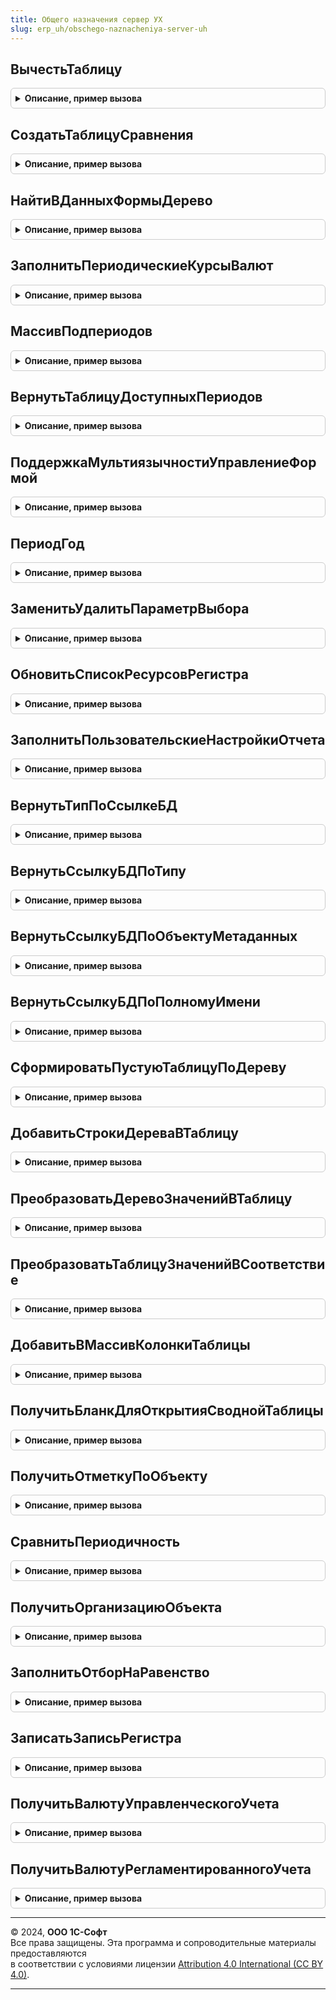 ```yaml
---
title: Общего назначения сервер УХ
slug: erp_uh/obschego-naznacheniya-server-uh
---
```



## ВычестьТаблицу
<details style="margin: 1em 0; padding: 0.5em; border: 1px solid #ccc; border-radius: 6px;">

<summary style="font-weight: bold; cursor: pointer;">Описание, пример вызова</summary>

```bsl

////////////////////////////////////////////////////////////////////////////////
// Работа с массивами и таблицами значений

// Функция возвращает результат вычитания элементов множества таблицы
// ТаблицаВычитаемая из ТаблицаОсновная.
//
Функция ВычестьТаблицу(знач ТаблицаОсновная, Экспорт
```

Пример вызова
```bsl
Результат = ОбщегоНазначенияСерверУХ.ВычестьТаблицу(знач ТаблицаОсновная, );
```
</details>

## СоздатьТаблицуСравнения
<details style="margin: 1em 0; padding: 0.5em; border: 1px solid #ccc; border-radius: 6px;">

<summary style="font-weight: bold; cursor: pointer;">Описание, пример вызова</summary>

```bsl

// Функция возвращает таблицу созданную на основе ТаблицаИнициализации.
// Если ТаблицаИнициализации не указана, то создается пустая таблица.
//
Функция СоздатьТаблицуСравнения(ТаблицаИнициализации = Неопределено, Экспорт
```

Пример вызова
```bsl
Результат = ОбщегоНазначенияСерверУХ.СоздатьТаблицуСравнения(ТаблицаИнициализации, );
```
</details>

## НайтиВДанныхФормыДерево
<details style="margin: 1em 0; padding: 0.5em; border: 1px solid #ccc; border-radius: 6px;">

<summary style="font-weight: bold; cursor: pointer;">Описание, пример вызова</summary>

```bsl

// Найти в представлении дерева строку по структуре отбора.
//
Функция НайтиВДанныхФормыДерево(СтруктураОтбора, ДанныеФормыДерево) Экспорт
```

Пример вызова
```bsl
Результат = ОбщегоНазначенияСерверУХ.НайтиВДанныхФормыДерево(СтруктураОтбора, ДанныеФормыДерево) 
```
</details>

## ЗаполнитьПериодическиеКурсыВалют
<details style="margin: 1em 0; padding: 0.5em; border: 1px solid #ccc; border-radius: 6px;">

<summary style="font-weight: bold; cursor: pointer;">Описание, пример вызова</summary>

```bsl

////////////////////////////////////////////////////////////////////////////////
// РАСЧЕТ ПЕРИОДИЧЕСКИХ КУРСОВ.
//

// Процедура выполняет заполнение периодических курсов
//
Функция ЗаполнитьПериодическиеКурсыВалют(Период, Сценарий = Неопределено, ПериодОкончание = Неопределено) Экспорт
```

Пример вызова
```bsl
Результат = ОбщегоНазначенияСерверУХ.ЗаполнитьПериодическиеКурсыВалют(Период, Сценарий, ПериодОкончание);
```
</details>

## МассивПодпериодов
<details style="margin: 1em 0; padding: 0.5em; border: 1px solid #ccc; border-radius: 6px;">

<summary style="font-weight: bold; cursor: pointer;">Описание, пример вызова</summary>

```bsl

////////////////////////////////////////////////////////////////////////////////
// ПРОЦЕДУРЫ РАБОТЫ С ПЕРИОДАМИ.
//

Функция МассивПодпериодов(ОсновнойПериод, Периодичность, Упорядочить=Ложь) Экспорт
```

Пример вызова
```bsl
Результат = ОбщегоНазначенияСерверУХ.МассивПодпериодов(ОсновнойПериод, Периодичность, Упорядочить);
```
</details>

## ВернутьТаблицуДоступныхПериодов
<details style="margin: 1em 0; padding: 0.5em; border: 1px solid #ccc; border-radius: 6px;">

<summary style="font-weight: bold; cursor: pointer;">Описание, пример вызова</summary>

```bsl

Функция ВернутьТаблицуДоступныхПериодов() Экспорт
```

Пример вызова
```bsl
Результат = ОбщегоНазначенияСерверУХ.ВернутьТаблицуДоступныхПериодов() 
```
</details>

## ПоддержкаМультиязычностиУправлениеФормой
<details style="margin: 1em 0; padding: 0.5em; border: 1px solid #ccc; border-radius: 6px;">

<summary style="font-weight: bold; cursor: pointer;">Описание, пример вызова</summary>

```bsl

////////////////////////////////////////////////////////////////////////////////
// ОБРАБОТКА МУЛЬТИЯЗЫЧНОСТИ
//
// Процедура обеспечивает управление видимостью и наименованием полей формы, отражающих иноязычные данные.
//
// Параметры:
//  Элементы - 	ЭлементыФормы - Коллекция элементов формы, содержащая реквизиты поддержки многоязычности.
Процедура ПоддержкаМультиязычностиУправлениеФормой(Элементы) Экспорт
```

Пример вызова
```bsl
ОбщегоНазначенияСерверУХ.ПоддержкаМультиязычностиУправлениеФормой(Элементы) 
```
</details>

## ПериодГод
<details style="margin: 1em 0; padding: 0.5em; border: 1px solid #ccc; border-radius: 6px;">

<summary style="font-weight: bold; cursor: pointer;">Описание, пример вызова</summary>

```bsl

Функция ПериодГод(Период) Экспорт
```

Пример вызова
```bsl
Результат = ОбщегоНазначенияСерверУХ.ПериодГод(Период) 
```
</details>

## ЗаменитьУдалитьПараметрВыбора
<details style="margin: 1em 0; padding: 0.5em; border: 1px solid #ccc; border-radius: 6px;">

<summary style="font-weight: bold; cursor: pointer;">Описание, пример вызова</summary>

```bsl

////////////////////////////////////////////////////////////////////////////////
// ПРОЦЕДУРЫ РАБОТЫ С ФОРМАМИ.
//

Процедура ЗаменитьУдалитьПараметрВыбора(Элемент, Имя, НовыйПараметрВыбора = Неопределено) Экспорт
```

Пример вызова
```bsl
ОбщегоНазначенияСерверУХ.ЗаменитьУдалитьПараметрВыбора(Элемент, Имя, НовыйПараметрВыбора);
```
</details>

## ОбновитьСписокРесурсовРегистра
<details style="margin: 1em 0; padding: 0.5em; border: 1px solid #ccc; border-radius: 6px;">

<summary style="font-weight: bold; cursor: pointer;">Описание, пример вызова</summary>

```bsl

Процедура ОбновитьСписокРесурсовРегистра(РегистрБухгалтерии,РеквизитРесурс,ЭлементРесурс) Экспорт
```

Пример вызова
```bsl
ОбщегоНазначенияСерверУХ.ОбновитьСписокРесурсовРегистра(РегистрБухгалтерии, РеквизитРесурс, ЭлементРесурс) 
```
</details>

## ЗаполнитьПользовательскиеНастройкиОтчета
<details style="margin: 1em 0; padding: 0.5em; border: 1px solid #ccc; border-radius: 6px;">

<summary style="font-weight: bold; cursor: pointer;">Описание, пример вызова</summary>

```bsl

////////////////////////////////////////////////////////////////////////////////
// ПРОЦЕДУРЫ РАБОТЫ С ОТЧЕТАМИ.
//

Функция ЗаполнитьПользовательскиеНастройкиОтчета(ИмяОтчета, ПараметрыПользователя, ИмяВарианта="") Экспорт
```

Пример вызова
```bsl
Результат = ОбщегоНазначенияСерверУХ.ЗаполнитьПользовательскиеНастройкиОтчета(ИмяОтчета, ПараметрыПользователя, ИмяВарианта);
```
</details>

## ВернутьТипПоСсылкеБД
<details style="margin: 1em 0; padding: 0.5em; border: 1px solid #ccc; border-radius: 6px;">

<summary style="font-weight: bold; cursor: pointer;">Описание, пример вызова</summary>

```bsl

// Возвращает тип по ссылкам на справочники, описывающие метаданные (Справочник БД, Документы БД и др.).
Функция ВернутьТипПоСсылкеБД(ИсходнаяСсылка) Экспорт
```

Пример вызова
```bsl
Результат = ОбщегоНазначенияСерверУХ.ВернутьТипПоСсылкеБД(ИсходнаяСсылка) 
```
</details>

## ВернутьСсылкуБДПоТипу
<details style="margin: 1em 0; padding: 0.5em; border: 1px solid #ccc; border-radius: 6px;">

<summary style="font-weight: bold; cursor: pointer;">Описание, пример вызова</summary>

```bsl

// Функция возвращает ссылку на описание объекта метаданных по его типу
//
// Параметры:
//  ТипВход	 - 	Тип - Тип объекта, для которого требуется получить описание
//
// Возвращаемое значение:
//  СправочникСсылка.СправочникиБД, СправочникСсылка.ДокументыБД, СправочникСсылка.ПеречисленияБД,
//	СправочникСсылка.ПланыВидовХарактеристикБД, СправочникСсылка.ПланыСчетовБД - ссылка на описание объекта метаданных..
//
Функция ВернутьСсылкуБДПоТипу(ТипВход) Экспорт
```

Пример вызова
```bsl
Результат = ОбщегоНазначенияСерверУХ.ВернутьСсылкуБДПоТипу(ТипВход) 
```
</details>

## ВернутьСсылкуБДПоОбъектуМетаданных
<details style="margin: 1em 0; padding: 0.5em; border: 1px solid #ccc; border-radius: 6px;">

<summary style="font-weight: bold; cursor: pointer;">Описание, пример вызова</summary>

```bsl

Функция ВернутьСсылкуБДПоОбъектуМетаданных(ОбъектМетаданных) Экспорт
```

Пример вызова
```bsl
Результат = ОбщегоНазначенияСерверУХ.ВернутьСсылкуБДПоОбъектуМетаданных(ОбъектМетаданных) 
```
</details>

## ВернутьСсылкуБДПоПолномуИмени
<details style="margin: 1em 0; padding: 0.5em; border: 1px solid #ccc; border-radius: 6px;">

<summary style="font-weight: bold; cursor: pointer;">Описание, пример вызова</summary>

```bsl

Функция ВернутьСсылкуБДПоПолномуИмени(ПолноеИмя) Экспорт
```

Пример вызова
```bsl
Результат = ОбщегоНазначенияСерверУХ.ВернутьСсылкуБДПоПолномуИмени(ПолноеИмя) 
```
</details>

## СформироватьПустуюТаблицуПоДереву
<details style="margin: 1em 0; padding: 0.5em; border: 1px solid #ccc; border-radius: 6px;">

<summary style="font-weight: bold; cursor: pointer;">Описание, пример вызова</summary>

```bsl

// По дереву значений ДеревоВход формирует пустую таблицу значений,
// с колонками, совпадающими с колонками дерева.
Функция СформироватьПустуюТаблицуПоДереву(ДеревоВход) Экспорт
```

Пример вызова
```bsl
Результат = ОбщегоНазначенияСерверУХ.СформироватьПустуюТаблицуПоДереву(ДеревоВход) 
```
</details>

## ДобавитьСтрокиДереваВТаблицу
<details style="margin: 1em 0; padding: 0.5em; border: 1px solid #ccc; border-radius: 6px;">

<summary style="font-weight: bold; cursor: pointer;">Описание, пример вызова</summary>

```bsl

// Рекурсивно добавлет в таблицу значений НоваяТаблица строки из дерева ДеревоВход.
// Параметр ГлубинаРекурсииВход защищает от бесконечной рекурсии.
Процедура ДобавитьСтрокиДереваВТаблицу(ДеревоВход, НоваяТаблица, ГлубинаРекурсииВход = 0) Экспорт
```

Пример вызова
```bsl
ОбщегоНазначенияСерверУХ.ДобавитьСтрокиДереваВТаблицу(ДеревоВход, НоваяТаблица, ГлубинаРекурсииВход);
```
</details>

## ПреобразоватьДеревоЗначенийВТаблицу
<details style="margin: 1em 0; padding: 0.5em; border: 1px solid #ccc; border-radius: 6px;">

<summary style="font-weight: bold; cursor: pointer;">Описание, пример вызова</summary>

```bsl

// Возвращает плоскую таблицу значений, полученную из дерева значений ДеревоВход.
Функция ПреобразоватьДеревоЗначенийВТаблицу(ДеревоВход) Экспорт
```

Пример вызова
```bsl
Результат = ОбщегоНазначенияСерверУХ.ПреобразоватьДеревоЗначенийВТаблицу(ДеревоВход) 
```
</details>

## ПреобразоватьТаблицуЗначенийВСоответствие
<details style="margin: 1em 0; padding: 0.5em; border: 1px solid #ccc; border-radius: 6px;">

<summary style="font-weight: bold; cursor: pointer;">Описание, пример вызова</summary>

```bsl

// Формирует соответствие из таблицы значений ТаблицаВход по колонке-ключу ИмяКолонкиКлючаВход
// и колонке-значению ИмяКолонкиЗначенияВход.
Функция ПреобразоватьТаблицуЗначенийВСоответствие(ТаблицаВход, ИмяКолонкиКлючаВход, ИмяКолонкиЗначенияВход) Экспорт
```

Пример вызова
```bsl
Результат = ОбщегоНазначенияСерверУХ.ПреобразоватьТаблицуЗначенийВСоответствие(ТаблицаВход, ИмяКолонкиКлючаВход, ИмяКолонкиЗначенияВход) 
```
</details>

## ДобавитьВМассивКолонкиТаблицы
<details style="margin: 1em 0; padding: 0.5em; border: 1px solid #ccc; border-radius: 6px;">

<summary style="font-weight: bold; cursor: pointer;">Описание, пример вызова</summary>

```bsl

// Возвращает копию массива ИсходныйМассивВход, в которую добавлены
// имена колонок из табличной части ТаблицаВход.
Функция ДобавитьВМассивКолонкиТаблицы(ИсходныйМассивВход, ТаблицаВход) Экспорт
```

Пример вызова
```bsl
Результат = ОбщегоНазначенияСерверУХ.ДобавитьВМассивКолонкиТаблицы(ИсходныйМассивВход, ТаблицаВход) 
```
</details>

## ПолучитьБланкДляОткрытияСводнойТаблицы
<details style="margin: 1em 0; padding: 0.5em; border: 1px solid #ccc; border-radius: 6px;">

<summary style="font-weight: bold; cursor: pointer;">Описание, пример вызова</summary>

```bsl

// Возвращает наиболее подходящий бланк для открытия сводной таблицы
// по виду отчета ВидОтчетаВход.
Функция ПолучитьБланкДляОткрытияСводнойТаблицы(ВидОтчетаВход) Экспорт
```

Пример вызова
```bsl
Результат = ОбщегоНазначенияСерверУХ.ПолучитьБланкДляОткрытияСводнойТаблицы(ВидОтчетаВход) 
```
</details>

## ПолучитьОтметкуПоОбъекту
<details style="margin: 1em 0; padding: 0.5em; border: 1px solid #ccc; border-radius: 6px;">

<summary style="font-weight: bold; cursor: pointer;">Описание, пример вызова</summary>

```bsl

// Возвращает уникальную отметку времени по ссылке СсылкаВход.
// Сдвигает дату в случае повтора.
Функция ПолучитьОтметкуПоОбъекту(СсылкаВход = Неопределено) Экспорт
```

Пример вызова
```bsl
Результат = ОбщегоНазначенияСерверУХ.ПолучитьОтметкуПоОбъекту(СсылкаВход);
```
</details>

## СравнитьПериодичность
<details style="margin: 1em 0; padding: 0.5em; border: 1px solid #ccc; border-radius: 6px;">

<summary style="font-weight: bold; cursor: pointer;">Описание, пример вызова</summary>

```bsl

// Сравнивает ПериодичностьВход1 и ПериодичностьВход2. Возвращает
// Истину, если ПериодичностьВход1 больше. Когда параметр ВключаяРавенствоВход
// Истинный, также вернёт Истину при равенстве периодичностей.
Функция СравнитьПериодичность(ПериодичностьВход1, ПериодичностьВход2, ВключаяРавенствоВход = Ложь) Экспорт
```

Пример вызова
```bsl
Результат = ОбщегоНазначенияСерверУХ.СравнитьПериодичность(ПериодичностьВход1, ПериодичностьВход2, ВключаяРавенствоВход);
```
</details>

## ПолучитьОрганизациюОбъекта
<details style="margin: 1em 0; padding: 0.5em; border: 1px solid #ccc; border-radius: 6px;">

<summary style="font-weight: bold; cursor: pointer;">Описание, пример вызова</summary>

```bsl

// Возвращает организацию объекта базы данных СсылкаВход,
// из реквизита, указанном в справочнике ДокументыБД/СправочникиБД.
Функция ПолучитьОрганизациюОбъекта(СсылкаВход) Экспорт
```

Пример вызова
```bsl
Результат = ОбщегоНазначенияСерверУХ.ПолучитьОрганизациюОбъекта(СсылкаВход) 
```
</details>

## ЗаполнитьОтборНаРавенство
<details style="margin: 1em 0; padding: 0.5em; border: 1px solid #ccc; border-radius: 6px;">

<summary style="font-weight: bold; cursor: pointer;">Описание, пример вызова</summary>

```bsl

Функция ЗаполнитьОтборНаРавенство(Отбор, Параметры) Экспорт
```

Пример вызова
```bsl
Результат = ОбщегоНазначенияСерверУХ.ЗаполнитьОтборНаРавенство(Отбор, Параметры) 
```
</details>

## ЗаписатьЗаписьРегистра
<details style="margin: 1em 0; padding: 0.5em; border: 1px solid #ccc; border-radius: 6px;">

<summary style="font-weight: bold; cursor: pointer;">Описание, пример вызова</summary>

```bsl

Функция ЗаписатьЗаписьРегистра(Менеджер, СтарыеПараметрыЗаписи, НовыеПараметрыЗаписи = Неопределено) Экспорт
```

Пример вызова
```bsl
Результат = ОбщегоНазначенияСерверУХ.ЗаписатьЗаписьРегистра(Менеджер, СтарыеПараметрыЗаписи, НовыеПараметрыЗаписи);
```
</details>

## ПолучитьВалютуУправленческогоУчета
<details style="margin: 1em 0; padding: 0.5em; border: 1px solid #ccc; border-radius: 6px;">

<summary style="font-weight: bold; cursor: pointer;">Описание, пример вызова</summary>

```bsl

// Возвращает валюту управленческого учета
// Если переданная в качестве параметра валюта уже заполнена - возвращает ее.
// Если валюта не передана в качестве параметра или передан пустой,
// валюту упр. учета. Если валюта упр. учета не заполнена - возвращает пустую ссылку на валюту
//
// Параметры:
// Валюта - СправочникСсылка.Валюты - Валюта, которую нужно заполнить
//
// Возвращаемое значение:
// СправочникСсылка.Валюты
//
Функция ПолучитьВалютуУправленческогоУчета(Знач Валюта = Неопределено) Экспорт
```

Пример вызова
```bsl
Результат = ОбщегоНазначенияСерверУХ.ПолучитьВалютуУправленческогоУчета(Валюта);
```
</details>

## ПолучитьВалютуРегламентированногоУчета
<details style="margin: 1em 0; padding: 0.5em; border: 1px solid #ccc; border-radius: 6px;">

<summary style="font-weight: bold; cursor: pointer;">Описание, пример вызова</summary>

```bsl

// Возвращает валюту регламентированного учета
// Если переданная в качестве параметра валюта уже заполнена - возвращает ее.
// Если валюта не передана в качестве параметра или передан пустой,
// валюту регл. учета. Если валюта регл. учета не заполнена - возвращает пустую ссылку на валюту
//
// Параметры:
// Валюта - СправочникСсылка.Валюты - Валюта, которую нужно заполнить
//
// Возвращаемое значение:
// СправочникСсылка.Валюты
//
Функция ПолучитьВалютуРегламентированногоУчета(Знач Валюта = Неопределено) Экспорт
```

Пример вызова
```bsl
Результат = ОбщегоНазначенияСерверУХ.ПолучитьВалютуРегламентированногоУчета(Валюта);
```
</details>

---

© 2024, **ООО 1С-Софт**  
Все права защищены. Эта программа и сопроводительные материалы предоставляются  
в соответствии с условиями лицензии [Attribution 4.0 International (CC BY 4.0)](https://creativecommons.org/licenses/by/4.0/legalcode).

---
